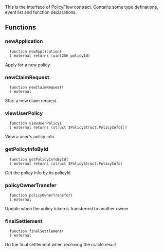 This is the interface of PolicyFlow contract.
        Contains some type definations, event list and function declarations.


## Functions
### newApplication
```solidity
  function newApplication(
  ) external returns (uint256 policyId)
```
Apply for a new policy



### newClaimRequest
```solidity
  function newClaimRequest(
  ) external
```
Start a new claim request



### viewUserPolicy
```solidity
  function viewUserPolicy(
  ) external returns (struct IPolicyStruct.PolicyInfo[])
```
View a user's policy info



### getPolicyInfoById
```solidity
  function getPolicyInfoById(
  ) external returns (struct IPolicyStruct.PolicyInfo)
```
Get the policy info by its policyId



### policyOwnerTransfer
```solidity
  function policyOwnerTransfer(
  ) external
```
Update when the policy token is transferred to another owner



### finalSettlement
```solidity
  function finalSettlement(
  ) external
```
Do the final settlement when receiving the oracle result



